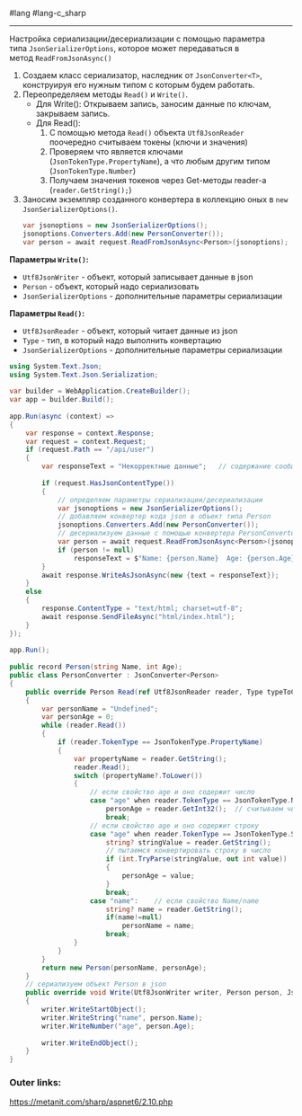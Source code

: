 #lang #lang-c_sharp 

---
Настройка сериализации/десериализации с помощью параметра типа `JsonSerializerOptions`, которое может передаваться в метод `ReadFromJsonAsync()`

1. Создаем класс сериализатор, наследник от `JsonConverter<T>`, конструируя его нужным типом с которым будем работать.
2. Переопределяем методы `Read()` и `Write()`.
	- Для Write(): Открываем запись, заносим данные по ключам, закрываем запись.
	- Для Read(): 
		1. C помощью метода `Read()` объекта `Utf8JsonReader` поочередно считываем токены (ключи и значения)
		2. Проверяем что является ключами (`JsonTokenType.PropertyName`), а что любым другим типом (`JsonTokenType.Number`)
		3. Получаем значения токенов через Get-методы reader-а (`reader.GetString();`)
3. Заносим экземпляр созданного конвертера в коллекцию оных в `new JsonSerializerOptions()`.
	```csharp
	var jsonoptions = new JsonSerializerOptions();
	jsonoptions.Converters.Add(new PersonConverter());
	var person = await request.ReadFromJsonAsync<Person>(jsonoptions);
	```

**Параметры `Write()`:**
- `Utf8JsonWriter` - объект, который записывает данные в json
- `Person` - объект, который надо сериализовать
- `JsonSerializerOptions` - дополнительные параметры сериализации

**Параметры `Read()`:**
- `Utf8JsonReader` - объект, который читает данные из json
- `Type` - тип, в который надо выполнить конвертацию
- `JsonSerializerOptions` - дополнительные параметры сериализации


```csharp
using System.Text.Json;
using System.Text.Json.Serialization;
 
var builder = WebApplication.CreateBuilder();
var app = builder.Build();
 
app.Run(async (context) =>
{
    var response = context.Response;
    var request = context.Request;
    if (request.Path == "/api/user")
    {
        var responseText = "Некорректные данные";   // содержание сообщения по умолчанию
 
        if (request.HasJsonContentType())
        {
            // определяем параметры сериализации/десериализации
            var jsonoptions = new JsonSerializerOptions();
            // добавляем конвертер кода json в объект типа Person
            jsonoptions.Converters.Add(new PersonConverter());
            // десериализуем данные с помощью конвертера PersonConverter
            var person = await request.ReadFromJsonAsync<Person>(jsonoptions);
            if (person != null)
                responseText = $"Name: {person.Name}  Age: {person.Age}";
        }
        await response.WriteAsJsonAsync(new {text = responseText});
    }
    else
    {
        response.ContentType = "text/html; charset=utf-8";
        await response.SendFileAsync("html/index.html");
    }
});
 
app.Run();
 
public record Person(string Name, int Age);
public class PersonConverter : JsonConverter<Person>
{
    public override Person Read(ref Utf8JsonReader reader, Type typeToConvert, JsonSerializerOptions options)
    {
        var personName = "Undefined";
        var personAge = 0;
        while (reader.Read())
        {
            if (reader.TokenType == JsonTokenType.PropertyName)
            {
                var propertyName = reader.GetString();
                reader.Read();
                switch (propertyName?.ToLower())
                {
                    // если свойство age и оно содержит число
                    case "age" when reader.TokenType == JsonTokenType.Number:
                        personAge = reader.GetInt32();  // считываем число из json
                        break;
                    // если свойство age и оно содержит строку
                    case "age" when reader.TokenType == JsonTokenType.String:
                        string? stringValue = reader.GetString();
                        // пытаемся конвертировать строку в число
                        if (int.TryParse(stringValue, out int value))
                        {
                            personAge = value;
                        }
                        break;
                    case "name":    // если свойство Name/name
                        string? name = reader.GetString();
                        if(name!=null)
                            personName = name;
                        break;
                }
            }
        }
        return new Person(personName, personAge);
    }
    // сериализуем объект Person в json
    public override void Write(Utf8JsonWriter writer, Person person, JsonSerializerOptions options)
    {
        writer.WriteStartObject();
        writer.WriteString("name", person.Name);
        writer.WriteNumber("age", person.Age);
 
        writer.WriteEndObject();
    }
}
```

### Outer links:
https://metanit.com/sharp/aspnet6/2.10.php